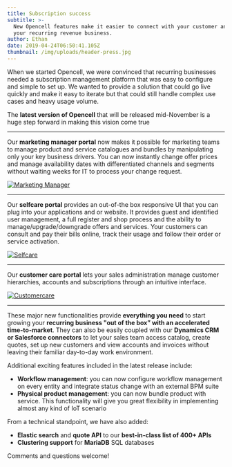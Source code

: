 ```yaml
---
title: Subscription success
subtitle: >-
  New Opencell features make it easier to connect with your customer and build
  your recurring revenue business.
author: Ethan
date: 2019-04-24T06:50:41.105Z
thumbnail: /img/uploads/header-press.jpg
---
```


When we started Opencell, we were convinced that recurring businesses needed a subscription management platform that was easy to configure and simple to set up. We wanted to provide a solution that could go live quickly and make it easy to iterate but that could still handle complex use cases and heavy usage volume.

<!--more-->

The **latest version of Opencell** that will be released mid-November is a huge step forward in making this vision come true

<hr/>

Our **marketing manager portal** now makes it possible for marketing teams to manage product and service catalogues and bundles by manipulating only your key business drivers. You can now instantly change offer prices and manage availability dates with differentiated channels and segments without waiting weeks for IT to process your change request.

[![Marketing Manager](/img/uploads/article-mm-1.png)](/img/uploads/article-mm-1.png)

<hr/>

Our **selfcare portal** provides an out-of-the box responsive UI that you can plug into your applications and or website. It provides guest and identified user management, a full register and shop process and the ability to manage/upgrade/downgrade offers and services. Your customers can consult and pay their bills online, track their usage and follow their order or service activation.

[![Selfcare](/img/uploads/article-sc-1.png)](/img/uploads/article-sc-1.png)

<hr/>

Our **customer care portal** lets your sales administration manage customer hierarchies, accounts and subscriptions through an intuitive interface.

[![Customercare](/img/uploads/article-cc-1.png)](/img/uploads/article-cc-1.png)


 <hr/>

These major new functionalities provide **everything you need** to start growing your **recurring business "out of the box” with an accelerated time-to-market**. They can also be easily coupled with our **Dynamics CRM or Salesforce connectors** to let your sales team access catalog, create quotes, set up new customers and view accounts and invoices without leaving their familiar day-to-day work environment.

Additional exciting features included in the latest release include:

* **Workflow management**: you can now configure workflow management on every entity and integrate status change with an external BPM suite
* **Physical product management**:  you can now bundle product with service. This functionality will give you great flexibility in implementing almost any kind of IoT scenario

From a technical standpoint, we have also added:

* **Elastic search** and **quote API** to our **best-in-class list of 400+ APIs**
* **Clustering support** for **MariaDB** SQL databases

Comments and questions welcome!
